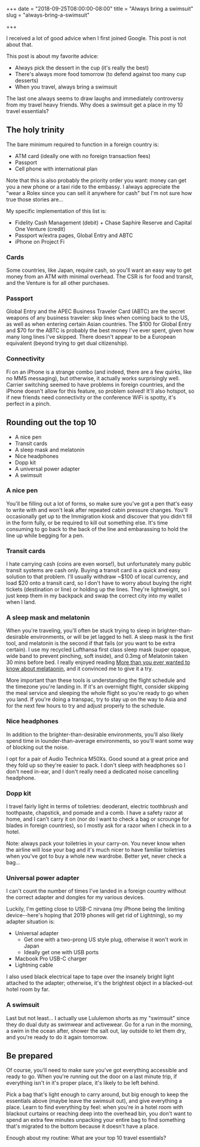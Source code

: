 +++
date = "2018-09-25T08:00:00-08:00"
title = "Always bring a swimsuit"
slug = "always-bring-a-swimsuit"

+++

I received a lot of good advice when I first joined Google. This post is not
about that.

This post is about my favorite advice:

  * Always pick the dessert in the cup (it's really the best)
  * There's always more food tomorrow (to defend against too many cup desserts)
  * When you travel, always bring a swimsuit

The last one always seems to draw laughs and immediately controversy from my
travel heavy friends. Why does a swimsuit get a place in my 10 travel
essentials?

## The holy trinity

The bare minimum required to function in a foreign country is:

  * ATM card (ideally one with no foreign transaction fees)
  * Passport
  * Cell phone with international plan

Note that this is also probably the priority order you want: money can get you
a new phone or a taxi ride to the embassy. I always appreciate the "wear a Rolex
since you can sell it anywhere for cash" but I'm not sure how true those stories
are...

My specific implementation of this list is:

  * Fidelity Cash Management (debit) + Chase Saphire Reserve and Capital One
    Venture (credit)
  * Passport w/extra pages, Global Entry and ABTC
  * iPhone on Project Fi

### Cards

Some countries, like Japan, require cash, so you'll want an easy way to get
money from an ATM with minimal overhead. The CSR is for food and transit, and
the Venture is for all other purchases.

### Passport

Global Entry and the APEC Business Traveler Card (ABTC) are the secret weapons
of any business traveler: skip lines when coming back to the US, as well as when
entering certain Asian countries. The $100 for Global Entry and $70 for the ABTC
is probably the best money I've ever spent, given how many long lines I've
skipped. There doesn't appear to be a European equivalent (beyond trying to get
dual citizenship).

### Connectivity

Fi on an iPhone is a strange combo (and indeed, there are a few quirks, like no
MMS messaging), but otherwise, it actually works surprisingly well. Carrier
switching seemed to have problems in foreign countries, and the iPhone doesn't
allow for this feature, so problem solved! It'll also hotspot, so if new friends
need connectivity or the conference WiFi is spotty, it's perfect in a pinch.

## Rounding out the top 10

  * A nice pen
  * Transit cards
  * A sleep mask and melatonin
  * Nice headphones
  * Dopp kit
  * A universal power adapter
  * A swimsuit

### A nice pen

You'll be filling out a lot of forms, so make sure you've got a pen that's easy
to write with and won't leak after repeated cabin pressure changes. You'll
occasionally get up to the Immigration kiosk and discover that you didn't fill
in the form fully, or be required to kill out something else. It's time
consuming to go back to the back of the line and embarassing to hold the line up
while begging for a pen.

### Transit cards

I hate carrying cash (coins are even worse!), but unfortunately many public
transit systems are cash only. Buying a transit card is a quick and easy
solution to that problem. I'll usually withdraw ~$100 of local currency, and
load $20 onto a transit card, so I don't have to worry about buying the right
tickets (destination or line) or holding up the lines. They're lightweight, so
I just keep them in my backpack and swap the correct city into my wallet when I
land.

### A sleep mask and melatonin

When you're traveling, you'll often be stuck trying to sleep in
brighter-than-desirable environments, or will be jet lagged to hell. A sleep
mask is the first tool, and melatonin is the second if that fails (or you want
to be extra certain). I use my recycled Lufthansa first class sleep mask (super
opaque, wide band to prevent pinching, soft inside), and 0.3mg of Melatonin
taken 30 mins before bed. I really enjoyed reading
[More than you ever wanted to know about melataonin](),
and it convinced me to give it a try.

More important than these tools is understanding the flight schedule and the
timezone you're landing in. If it's an overnight flight, consider skipping the
meal service and sleeping the whole flight so you're ready to go when you land.
If you're doing a transpac, try to stay up on the way to Asia and for the next
few hours to try and adjust properly to the schedule.

### Nice headphones

In addition to the brighter-than-desirable environments, you'll also likely
spend time in lounder-than-average environments, so you'll want some way of
blocking out the noise.

I opt for a pair of Audio Technica M50Xs. Good sound at a great price and they
fold up so they're easier to pack. I don't sleep with headphones so I don't need
in-ear, and I don't really need a dedicated noise cancelling headphone.

### Dopp kit

I travel fairly light in terms of toiletries: deoderant, electric toothbrush and
toothpaste, chapstick, and pomade and a comb. I have a safety razor at home, and
I can't carry it on (nor do I want to check a bag or scrounge for blades in
foreign countries), so I mostly ask for a razor when I check in to a hotel.

Note: always pack your toiletries in your carry-on. You never know when the
airline will lose your bag and it's much nicer to have familiar toiletries when
you've got to buy a whole new wardrobe. Better yet, never check a bag...

### Universal power adapter

I can't count the number of times I've landed in a foreign country without
the correct adapter and dongles for my various devices.

Luckily, I'm getting close to USB-C nirvana (my iPhone being the limiting
device--here's hoping that 2019 phones will get rid of Lightning), so my adapter
situation is:

  * Universal adapter
    * Get one with a two-prong US style plug, otherwise it won't work in Japan
    * Ideally get one with USB ports
  * Macbook Pro USB-C charger
  * Lightning cable

I also used black electrical tape to tape over the insanely bright light
attached to the adapter; otherwise, it's the brightest object in a blacked-out
hotel room by far.

### A swimsuit

Last but not least... I actually use Lululemon shorts as my "swimsuit" since
they do dual duty as swimwear and activewear. Go for a run in the morning, a
swim in the ocean after, shower the salt out, lay outside to let them dry, and
you're ready to do it again tomorrow.

## Be prepared

Of course, you'll need to make sure you've got everything accessible and ready
to go. When you're running out the door on a last minute trip, if everything
isn't in it's proper place, it's likely to be left behind.

Pick a bag that's light enough to carry around, but big enough to keep the
essentials above (maybe leave the swimsuit out), and give everything a place.
Learn to find everything by feel: when you're in a hotel room with blackout
curtains or reaching deep into the overhead bin, you don't want to spend an
extra few minutes unpacking your entire bag to find something that's migrated
to the bottom because it doesn't have a place.

Enough about my routine: What are your top 10 travel essentials?